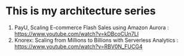 # This is my architecture series
1. PayU, Scaling E-commerce Flash Sales using Amazon Aurora :  https://www.youtube.com/watch?v=kDBcoCUn7LI
2. Knorex: Scaling from Millions to Billions with Serverless Analytics : https://www.youtube.com/watch?v=RBV0N_FUCG4
